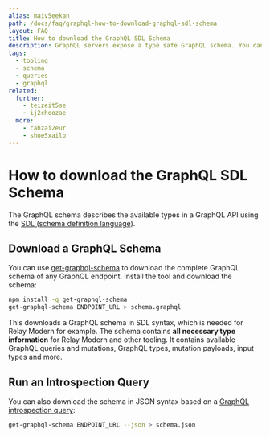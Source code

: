 ```yaml
---
alias: maiv5eekan
path: /docs/faq/graphql-how-to-download-graphql-sdl-schema
layout: FAQ
title: How to download the GraphQL SDL Schema
description: GraphQL servers expose a type safe GraphQL schema. You can download it in SDL or JSON syntax and use it with Relay Modern or other tools.
tags:
  - tooling
  - schema
  - queries
  - graphql
related:
  further:
    - teizeit5se
    - ij2choozae
  more:
    - cahzai2eur
    - shoe5xailo
---
```


# How to download the GraphQL SDL Schema

The GraphQL schema describes the available types in a GraphQL API using the [SDL (schema definition language)](!alias-kr84dktnp0).

## Download a GraphQL Schema

You can use [get-graphql-schema](https://github.com/graphcool/get-graphql-schema) to download the complete GraphQL schema of any GraphQL endpoint. Install the tool and download the schema:

```sh
npm install -g get-graphql-schema
get-graphql-schema ENDPOINT_URL > schema.graphql
```

This downloads a GraphQL schema in SDL syntax, which is needed for Relay Modern for example. The schema contains **all necessary type information** for Relay Modern and other tooling. It contains available GraphQL queries and mutations, GraphQL types, mutation payloads, input types and more.

## Run an Introspection Query

You can also download the schema in JSON syntax based on a [GraphQL introspection query](!alias-shoe5xailo):

```sh
get-graphql-schema ENDPOINT_URL --json > schema.json
```
